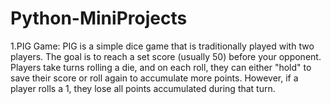 # Python-MiniProjects
1.PIG Game:
PIG is a simple dice game that is traditionally played with two players. The goal is to reach a set score (usually 50) before your opponent. Players take turns rolling a die, and on each roll, they can either "hold" to save their score or roll again to accumulate more points. However, if a player rolls a 1, they lose all points accumulated during that turn.
